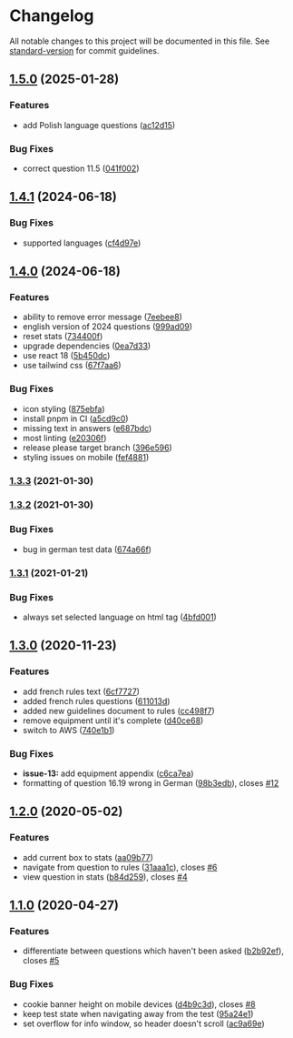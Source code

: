 # Changelog

All notable changes to this project will be documented in this file. See [standard-version](https://github.com/conventional-changelog/standard-version) for commit guidelines.

## [1.5.0](https://github.com/handball-referee/referee.app/compare/v1.4.1...v1.5.0) (2025-01-28)


### Features

* add Polish language questions ([ac12d15](https://github.com/handball-referee/referee.app/commit/ac12d150dcc9faecd72de33832f21ee1f67681e9))


### Bug Fixes

* correct question 11.5 ([041f002](https://github.com/handball-referee/referee.app/commit/041f002d74aeda661b3cd991a619809319e44149))

## [1.4.1](https://github.com/handball-referee/referee.app/compare/v1.4.0...v1.4.1) (2024-06-18)


### Bug Fixes

* supported languages ([cf4d97e](https://github.com/handball-referee/referee.app/commit/cf4d97e40c0358d8c62975b606223d1732f12353))

## [1.4.0](https://github.com/handball-referee/referee.app/compare/v1.3.3...v1.4.0) (2024-06-18)


### Features

* ability to remove error message ([7eebee8](https://github.com/handball-referee/referee.app/commit/7eebee8b97ef23538b5b5228c6ae150722fd758f))
* english version of 2024 questions ([999ad09](https://github.com/handball-referee/referee.app/commit/999ad09cbf1c600f6a21cb8a1743c83dadbc5673))
* reset stats ([734400f](https://github.com/handball-referee/referee.app/commit/734400f721cdd2c8a36eeba428246489c790e744))
* upgrade dependencies ([0ea7d33](https://github.com/handball-referee/referee.app/commit/0ea7d332fd6877a0c065f60755e419e17dff633b))
* use react 18 ([5b450dc](https://github.com/handball-referee/referee.app/commit/5b450dcc462adb853f6d48ccb42272c60269a513))
* use tailwind css ([67f7aa6](https://github.com/handball-referee/referee.app/commit/67f7aa680895212a9bbbdd17b8a8bf082a626d42))


### Bug Fixes

* icon styling ([875ebfa](https://github.com/handball-referee/referee.app/commit/875ebfa16121e3afa74198b41d7ea67502ed7f3f))
* install pnpm in CI ([a5cd9c0](https://github.com/handball-referee/referee.app/commit/a5cd9c0509be5924b2e52413641e3347e8f2d9dc))
* missing text in answers ([e687bdc](https://github.com/handball-referee/referee.app/commit/e687bdca3d11aaaa6cb8a8add5c84927a5a4d491))
* most linting ([e20306f](https://github.com/handball-referee/referee.app/commit/e20306fbb0c42d4dda22c52aa13d72de890907bc))
* release please target branch ([396e596](https://github.com/handball-referee/referee.app/commit/396e59644646fd9c4aaa793857e79a894141ef71))
* styling issues on mobile ([fef4881](https://github.com/handball-referee/referee.app/commit/fef48815799977089fa13b533bcda5262d1cc973))

### [1.3.3](https://github.com/handball-referee/referee.app/compare/v1.3.2...v1.3.3) (2021-01-30)

### [1.3.2](https://github.com/handball-referee/referee.app/compare/v1.3.1...v1.3.2) (2021-01-30)


### Bug Fixes

* bug in german test data ([674a66f](https://github.com/handball-referee/referee.app/commit/674a66fe7094e4bba90699a98b17ea1e70871a55))

### [1.3.1](https://github.com/handball-referee/referee.app/compare/v1.3.0...v1.3.1) (2021-01-21)


### Bug Fixes

* always set selected language on html tag ([4bfd001](https://github.com/handball-referee/referee.app/commit/4bfd001ef3987fb0a84bab2fa88d7c0cf86de587))

## [1.3.0](https://github.com/cevou/referee.app/compare/v1.2.0...v1.3.0) (2020-11-23)


### Features

* add french rules text ([6cf7727](https://github.com/cevou/referee.app/commit/6cf772797706715055cb613822deaaa92cf49554))
* added french rules questions ([611013d](https://github.com/cevou/referee.app/commit/611013d1d3e0c296fe36c80c63b1ec302e93f247))
* added new guidelines document to rules ([cc498f7](https://github.com/cevou/referee.app/commit/cc498f736367c73e2ac6a716f2463877e28d17a1))
* remove equipment until it's complete ([d40ce68](https://github.com/cevou/referee.app/commit/d40ce685db7a005676261dbe2c14ceb719ae2f06))
* switch to AWS ([740e1b1](https://github.com/cevou/referee.app/commit/740e1b16db9cb110372c0de5d9db9dde301f2336))


### Bug Fixes

* **issue-13:** add equipment appendix ([c6ca7ea](https://github.com/cevou/referee.app/commit/c6ca7ea077ee177ff3b41648c5da147b001c75ca))
* formatting of question 16.19 wrong in German ([98b3edb](https://github.com/cevou/referee.app/commit/98b3edb176afa724221782262a8af01d96cca6d3)), closes [#12](https://github.com/cevou/referee.app/issues/12)

## [1.2.0](https://github.com/cevou/referee.app/compare/v1.1.0...v1.2.0) (2020-05-02)


### Features

* add current box to stats ([aa09b77](https://github.com/cevou/referee.app/commit/aa09b774eb6a540c2500df26a37b54f279f053e3))
* navigate from question to rules ([31aaa1c](https://github.com/cevou/referee.app/commit/31aaa1ce4b92519d8c2f8e783d377cbc167cb620)), closes [#6](https://github.com/cevou/referee.app/issues/6)
* view question in stats ([b84d259](https://github.com/cevou/referee.app/commit/b84d2597dd13547d1fa17998a515de707e1b0d66)), closes [#4](https://github.com/cevou/referee.app/issues/4)

## [1.1.0](https://github.com/cevou/referee.app/compare/v1.0.0...v1.1.0) (2020-04-27)


### Features

* differentiate between questions which haven't been asked ([b2b92ef](https://github.com/cevou/referee.app/commit/b2b92ef3cff4aa66dfa4a5a952a2078b32b7ad34)), closes [#5](https://github.com/cevou/referee.app/issues/5)


### Bug Fixes

* cookie banner height on mobile devices ([d4b9c3d](https://github.com/cevou/referee.app/commit/d4b9c3dd7031c3f7d9c9592e9153d8f425d21bdb)), closes [#8](https://github.com/cevou/referee.app/issues/8)
* keep test state when navigating away from the test ([95a24e1](https://github.com/cevou/referee.app/commit/95a24e1329afc50fec1fba6e343cbab63da12f70))
* set overflow for info window, so header doesn't scroll ([ac9a69e](https://github.com/cevou/referee.app/commit/ac9a69e33a5d3801b04dc8ce6bc433e3e0bed806))
